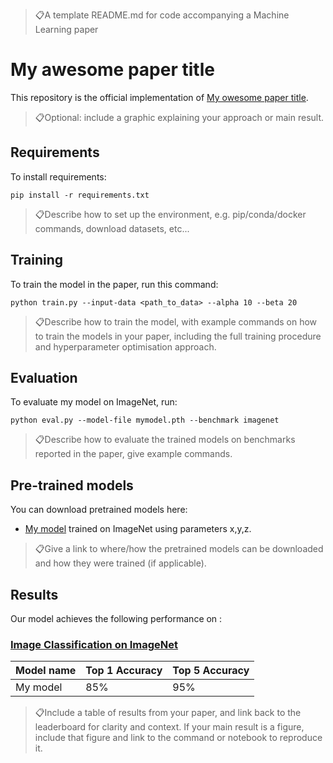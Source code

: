 > 📋A template README.md for code accompanying a Machine Learning paper

# My awesome paper title

This repository is the official implementation of [My owesome paper title](https://arxiv.org/abs/2030.12345). 

> 📋Optional: include a graphic explaining your approach or main result. 

## Requirements

To install requirements:

```
pip install -r requirements.txt
```

> 📋Describe how to set up the environment, e.g. pip/conda/docker commands, download datasets, etc...

## Training

To train the model in the paper, run this command:

```
python train.py --input-data <path_to_data> --alpha 10 --beta 20
```

> 📋Describe how to train the model, with example commands on how to train the models in your paper, including the full training procedure and hyperparameter optimisation approach.

## Evaluation

To evaluate my model on ImageNet, run:

```
python eval.py --model-file mymodel.pth --benchmark imagenet
```

> 📋Describe how to evaluate the trained models on benchmarks reported in the paper, give example commands. 

## Pre-trained models

You can download pretrained models here:

- [My model](https://drive.google.com/mymodel.pth) trained on ImageNet using parameters x,y,z. 

> 📋Give a link to where/how the pretrained models can be downloaded and how they were trained (if applicable). 

## Results

Our model achieves the following performance on :

### [Image Classification on ImageNet](https://paperswithcode.com/sota/image-classification-on-imagenet)

| Model name      | Top 1 Accuracy  | Top 5 Accuracy |
| --------------- |---------------- | -------------- |
| My model        |     85%         |      95%       |

> 📋Include a table of results from your paper, and link back to the leaderboard for clarity and context. If your main result is a figure, include that figure and link to the command or notebook to reproduce it. 


